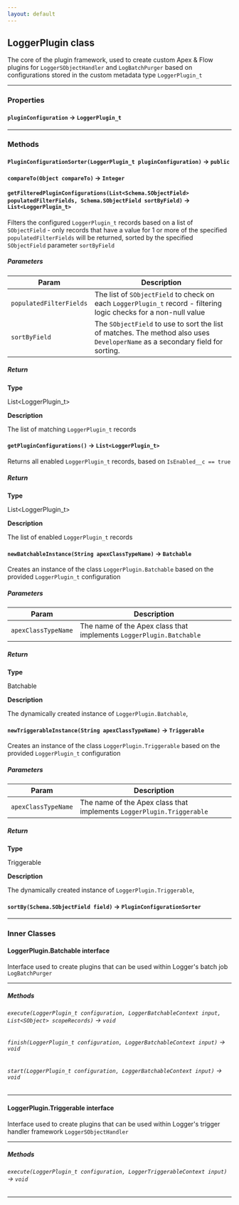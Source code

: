 ```yaml
---
layout: default
---
```


## LoggerPlugin class

The core of the plugin framework, used to create custom Apex &amp; Flow plugins for `LoggerSObjectHandler` and `LogBatchPurger` based on configurations stored in the custom metadata type `LoggerPlugin_t`

---

### Properties

#### `pluginConfiguration` → `LoggerPlugin_t`

---

### Methods

#### `PluginConfigurationSorter(LoggerPlugin_t pluginConfiguration)` → `public`

#### `compareTo(Object compareTo)` → `Integer`

#### `getFilteredPluginConfigurations(List<Schema.SObjectField> populatedFilterFields, Schema.SObjectField sortByField)` → `List<LoggerPlugin_t>`

Filters the configured `LoggerPlugin_t` records based on a list of `SObjectField` - only records that have a value for 1 or more of the specified `populatedFilterFields` will be returned, sorted by the specified `SObjectField` parameter `sortByField`

##### Parameters

| Param                   | Description                                                                                                                   |
| ----------------------- | ----------------------------------------------------------------------------------------------------------------------------- |
| `populatedFilterFields` | The list of `SObjectField` to check on each `LoggerPlugin_t` record - filtering logic checks for a non-null value             |
| `sortByField`           | The `SObjectField` to use to sort the list of matches. The method also uses `DeveloperName` as a secondary field for sorting. |

##### Return

**Type**

List&lt;LoggerPlugin_t&gt;

**Description**

The list of matching `LoggerPlugin_t` records

#### `getPluginConfigurations()` → `List<LoggerPlugin_t>`

Returns all enabled `LoggerPlugin_t` records, based on `IsEnabled__c == true`

##### Return

**Type**

List&lt;LoggerPlugin_t&gt;

**Description**

The list of enabled `LoggerPlugin_t` records

#### `newBatchableInstance(String apexClassTypeName)` → `Batchable`

Creates an instance of the class `LoggerPlugin.Batchable` based on the provided `LoggerPlugin_t` configuration

##### Parameters

| Param               | Description                                                         |
| ------------------- | ------------------------------------------------------------------- |
| `apexClassTypeName` | The name of the Apex class that implements `LoggerPlugin.Batchable` |

##### Return

**Type**

Batchable

**Description**

The dynamically created instance of `LoggerPlugin.Batchable`,

#### `newTriggerableInstance(String apexClassTypeName)` → `Triggerable`

Creates an instance of the class `LoggerPlugin.Triggerable` based on the provided `LoggerPlugin_t` configuration

##### Parameters

| Param               | Description                                                           |
| ------------------- | --------------------------------------------------------------------- |
| `apexClassTypeName` | The name of the Apex class that implements `LoggerPlugin.Triggerable` |

##### Return

**Type**

Triggerable

**Description**

The dynamically created instance of `LoggerPlugin.Triggerable`,

#### `sortBy(Schema.SObjectField field)` → `PluginConfigurationSorter`

---

### Inner Classes

#### LoggerPlugin.Batchable interface

Interface used to create plugins that can be used within Logger&apos;s batch job `LogBatchPurger`

---

##### Methods

###### `execute(LoggerPlugin_t configuration, LoggerBatchableContext input, List<SObject> scopeRecords)` → `void`

###### `finish(LoggerPlugin_t configuration, LoggerBatchableContext input)` → `void`

###### `start(LoggerPlugin_t configuration, LoggerBatchableContext input)` → `void`

---

#### LoggerPlugin.Triggerable interface

Interface used to create plugins that can be used within Logger&apos;s trigger handler framework `LoggerSObjectHandler`

---

##### Methods

###### `execute(LoggerPlugin_t configuration, LoggerTriggerableContext input)` → `void`

---
